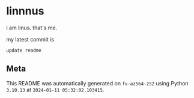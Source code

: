 # linnnus

i am linus. that's me.

my latest commit is

```
update readme
```

## Meta

This README was automatically generated on `fv-az564-252` using Python
`3.10.13` at `2024-01-11 05:32:02.103415`.
